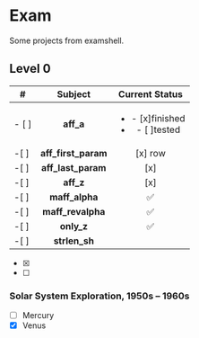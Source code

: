 # Exam
Some projects from examshell.

## Level 0

| #	 | Subject             | Current Status 		|
|----|:-------------------:|:----------------------:|
| - [ ] | **aff_a**           | <ul><li>- [x]finished</li><li>- [ ]tested</li></ul>|
|-[ ]| **aff_first_param** | [x] row   			|
|-[ ]| **aff_last_param**  | [x] 	 			|
|-[ ]| **aff_z**           | [x] 	 			|
|-[ ]| **maff_alpha**      | :white_check_mark:	|
|-[ ]| **maff_revalpha**   | :white_check_mark:	|
|-[ ]| **only_z**          | :white_check_mark:	|
|-[ ]| **strlen_sh**       | 					|

- [x] 
- [ ] 


### Solar System Exploration, 1950s – 1960s

- [ ] Mercury
- [x] Venus
